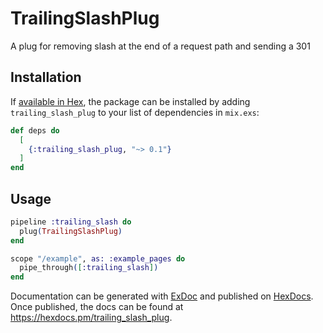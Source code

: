 # TrailingSlashPlug

A plug for removing slash at the end of a request path and sending a 301

## Installation

If [available in Hex](https://hex.pm/docs/publish), the package can be installed
by adding `trailing_slash_plug` to your list of dependencies in `mix.exs`:

```elixir
def deps do
  [
    {:trailing_slash_plug, "~> 0.1"}
  ]
end
```

## Usage

```elixir
pipeline :trailing_slash do
  plug(TrailingSlashPlug)
end

scope "/example", as: :example_pages do
  pipe_through([:trailing_slash])
end
```

Documentation can be generated with [ExDoc](https://github.com/elixir-lang/ex_doc)
and published on [HexDocs](https://hexdocs.pm). Once published, the docs can
be found at <https://hexdocs.pm/trailing_slash_plug>.
